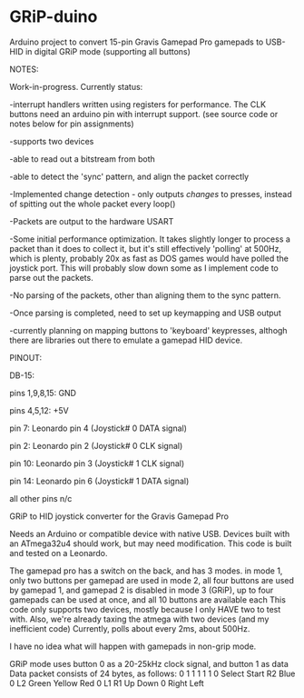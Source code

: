 # GRiP-duino
Arduino project to convert 15-pin Gravis Gamepad Pro gamepads to USB-HID in digital GRiP mode (supporting all buttons)

NOTES:

Work-in-progress. Currently status:

-interrupt handlers written using registers for performance. The CLK buttons need an arduino pin with interrupt support. (see source code or notes below for pin assignments)

-supports two devices

-able to read out a bitstream from both

-able to detect the 'sync' pattern, and align the packet correctly

-Implemented change detection - only outputs *changes* to presses, instead of spitting out the whole packet every loop()

-Packets are output to the hardware USART

-Some initial performance optimization. It takes slightly longer to process a packet than it does to collect it, but it's still effectively 'polling' at 500Hz, which is plenty, probably 20x as fast as DOS games would have polled the joystick port. This will probably slow down some as I implement code to parse out the packets.

-No parsing of the packets, other than aligning them to the sync pattern. 

-Once parsing is completed, need to set up keymapping and USB output

-currently planning on mapping buttons to 'keyboard' keypresses, althogh there are libraries out there to emulate a gamepad HID device.


PINOUT:

DB-15:

pins 1,9,8,15: GND

pins 4,5,12: +5V

pin 7: Leonardo pin 4 (Joystick# 0 DATA signal)

pin 2: Leonardo pin 2 (Joystick# 0 CLK signal)

pin 10: Leonardo pin 3 (Joystick# 1 CLK signal)

pin 14: Leonardo pin 6 (Joystick# 1 DATA signal)

all other pins n/c


GRiP to HID joystick converter for the Gravis Gamepad Pro

  Needs an Arduino or compatible device with native USB.
  Devices built with an ATmega32u4 should work, but may need modification.
  This code is built and tested on a Leonardo.

  The gamepad pro has a switch on the back, and has 3 modes.
  in mode 1, only two buttons per gamepad are used
  in mode 2, all four buttons are used by gamepad 1, and gamepad 2 is disabled
  in mode 3 (GRiP), up to four gamepads can be used at once, and all 10 buttons are available each
  This code only supports two devices, mostly because I only HAVE two to test with. Also,
  we're already taxing the atmega with two devices (and my inefficient code)
  Currently, polls about every 2ms, about 500Hz. 

  I have no idea what will happen with gamepads in non-grip mode.

  GRiP mode uses button 0 as a 20-25kHz clock signal, and button 1 as data
  Data packet consists of 24 bytes, as follows:
  0 1 1 1 1 1 0 Select Start R2 Blue 0 L2 Green Yellow Red 0 L1 R1 Up Down 0 Right Left
